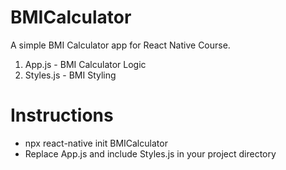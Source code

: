 # BMICalculator
A simple BMI Calculator app for React Native Course.
1. App.js - BMI Calculator Logic
2. Styles.js - BMI Styling
# Instructions
- npx react-native init BMICalculator
- Replace App.js and include Styles.js in your project directory
